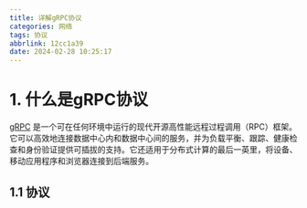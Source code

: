 ```yaml
---
title: 详解gRPC协议
categories: 网络
tags: 协议
abbrlink: 12cc1a39
date: 2024-02-28 10:25:17
---
```

# 1. 什么是gRPC协议
[gRPC](https://grpc.io/) 是一个可在任何环境中运行的现代开源高性能远程过程调用（RPC）框架。它可以高效地连接数据中心内和数据中心间的服务，并为负载平衡、跟踪、健康检查和身份验证提供可插拔的支持。它还适用于分布式计算的最后一英里，将设备、移动应用程序和浏览器连接到后端服务。


## 1.1 协议